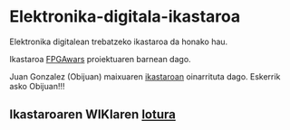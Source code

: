 # Elektronika-digitala-ikastaroa
Elektronika digitalean trebatzeko ikastaroa da honako hau. 

Ikastaroa [FPGAwars](http://fpgawars.github.io/) proiektuaren barnean dago. 

Juan Gonzalez (Obijuan) maixuaren [ikastaroan](https://github.com/Obijuan/Curso-Electronica-Digital-para-makers-con-FPGAs-Libres)  oinarrituta dago. Eskerrik asko Obijuan!!!

## Ikastaroaren WIKIaren [lotura](https://github.com/Lorea-Aldabaldetreku/Elektronika-digitala-ikastaroa/wiki/Teknologia-digitalean-murgiltzen)
